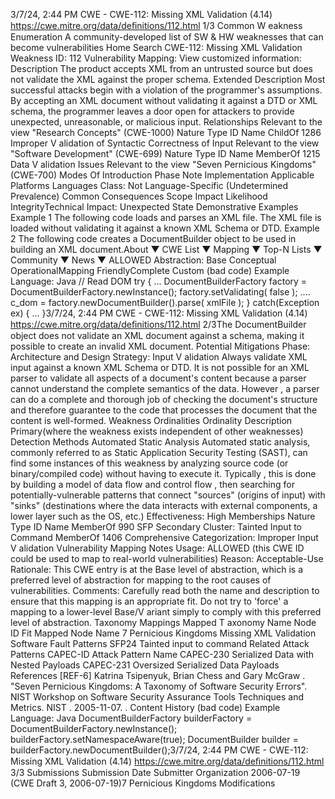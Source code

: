 3/7/24, 2:44 PM CWE - CWE-112: Missing XML Validation (4.14)
https://cwe.mitre.org/data/deﬁnitions/112.html 1/3
Common W eakness Enumeration
A community-developed list of SW & HW weaknesses that can become
vulnerabilities
Home Search
CWE-112: Missing XML Validation
Weakness ID: 112
Vulnerability Mapping: 
View customized information:
 Description
The product accepts XML from an untrusted source but does not validate the XML against the proper schema.
 Extended Description
Most successful attacks begin with a violation of the programmer's assumptions. By accepting an XML document without validating it
against a DTD or XML schema, the programmer leaves a door open for attackers to provide unexpected, unreasonable, or malicious
input.
 Relationships
 Relevant to the view "Research Concepts" (CWE-1000)
Nature Type ID Name
ChildOf 1286 Improper V alidation of Syntactic Correctness of Input
 Relevant to the view "Software Development" (CWE-699)
Nature Type ID Name
MemberOf 1215 Data V alidation Issues
 Relevant to the view "Seven Pernicious Kingdoms" (CWE-700)
 Modes Of Introduction
Phase Note
Implementation
 Applicable Platforms
Languages
Class: Not Language-Specific (Undetermined Prevalence)
 Common Consequences
Scope Impact Likelihood
IntegrityTechnical Impact: Unexpected State
 Demonstrative Examples
Example 1
The following code loads and parses an XML file.
The XML file is loaded without validating it against a known XML Schema or DTD.
Example 2
The following code creates a DocumentBuilder object to be used in building an XML document.About ▼ CWE List ▼ Mapping ▼ Top-N Lists ▼ Community ▼ News ▼
ALLOWED
Abstraction: Base
Conceptual OperationalMapping
FriendlyComplete Custom
(bad code) Example Language: Java 
// Read DOM
try {
...
DocumentBuilderFactory factory = DocumentBuilderFactory.newInstance();
factory.setValidating( false );
....
c\_dom = factory.newDocumentBuilder().parse( xmlFile );
} catch(Exception ex) {
...
}3/7/24, 2:44 PM CWE - CWE-112: Missing XML Validation (4.14)
https://cwe.mitre.org/data/deﬁnitions/112.html 2/3The DocumentBuilder object does not validate an XML document against a schema, making it possible to create an invalid XML
document.
 Potential Mitigations
Phase: Architecture and Design
Strategy: Input V alidation
Always validate XML input against a known XML Schema or DTD.
It is not possible for an XML parser to validate all aspects of a document's content because a parser cannot understand the
complete semantics of the data. However , a parser can do a complete and thorough job of checking the document's structure
and therefore guarantee to the code that processes the document that the content is well-formed.
 Weakness Ordinalities
Ordinality Description
Primary(where the weakness exists independent of other weaknesses)
 Detection Methods
Automated Static Analysis
Automated static analysis, commonly referred to as Static Application Security Testing (SAST), can find some instances of this
weakness by analyzing source code (or binary/compiled code) without having to execute it. Typically , this is done by building a
model of data flow and control flow , then searching for potentially-vulnerable patterns that connect "sources" (origins of input)
with "sinks" (destinations where the data interacts with external components, a lower layer such as the OS, etc.)
Effectiveness: High
 Memberships
Nature Type ID Name
MemberOf 990 SFP Secondary Cluster: Tainted Input to Command
MemberOf 1406 Comprehensive Categorization: Improper Input V alidation
 Vulnerability Mapping Notes
Usage: ALLOWED (this CWE ID could be used to map to real-world vulnerabilities)
Reason: Acceptable-Use
Rationale:
This CWE entry is at the Base level of abstraction, which is a preferred level of abstraction for mapping to the root causes of
vulnerabilities.
Comments:
Carefully read both the name and description to ensure that this mapping is an appropriate fit. Do not try to 'force' a mapping to a
lower-level Base/V ariant simply to comply with this preferred level of abstraction.
 Taxonomy Mappings
Mapped T axonomy Name Node ID Fit Mapped Node Name
7 Pernicious Kingdoms Missing XML Validation
Software Fault Patterns SFP24 Tainted input to command
 Related Attack Patterns
CAPEC-ID Attack Pattern Name
CAPEC-230 Serialized Data with Nested Payloads
CAPEC-231 Oversized Serialized Data Payloads
 References
[REF-6] Katrina Tsipenyuk, Brian Chess and Gary McGraw . "Seven Pernicious Kingdoms: A Taxonomy of Software Security
Errors". NIST Workshop on Software Security Assurance Tools Techniques and Metrics. NIST . 2005-11-07.
.
 Content History
(bad code) Example Language: Java 
DocumentBuilderFactory builderFactory = DocumentBuilderFactory.newInstance();
builderFactory.setNamespaceAware(true);
DocumentBuilder builder = builderFactory.newDocumentBuilder();3/7/24, 2:44 PM CWE - CWE-112: Missing XML Validation (4.14)
https://cwe.mitre.org/data/deﬁnitions/112.html 3/3
 Submissions
Submission Date Submitter Organization
2006-07-19
(CWE Draft 3, 2006-07-19)7 Pernicious Kingdoms
 Modifications